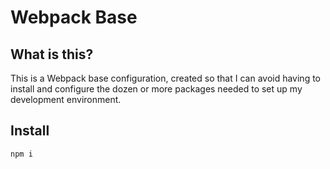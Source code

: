 # Webpack Base


## What is this?

This is a Webpack base configuration, created so that I can avoid having to install and configure the dozen or more packages needed to set up my development environment.

## Install

```sh
npm i
``` 
